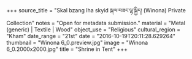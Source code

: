 +++
source_title = "Skal bzang lha skyid སྐལ་བཟང་ལྷ་སྐྱིད། (Winona) Private Collection"
notes = "Open for metadata submission."
material = "Metal (generic) | Textile  | Wood"
object_use = "Religious"
cultural_region = "Kham"
date_range = "21st"
date = "2016-10-19T20:11:28.629264"
thumbnail = "Winona 6_0.preview.jpg"
image = "Winona 6_0.2000x2000.jpg"
title = "Shrine in Tent"
+++

